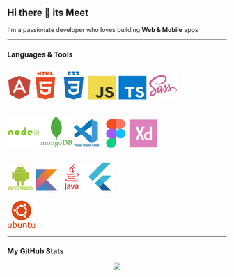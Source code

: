 ## Hi there 👋 its Meet

I'm a passionate developer who loves building **Web & Mobile** apps

---
### **Languages & Tools**

<img alt="medium" height="55px" width="55px" src="https://github.com/devicons/devicon/blob/master/icons/angularjs/angularjs-plain.svg"/><img alt="medium" height="65px" width="65px" src="https://github.com/devicons/devicon/blob/master/icons/html5/html5-plain-wordmark.svg"/><img alt="medium" height="65px" width="65px" src="https://github.com/devicons/devicon/blob/master/icons/css3/css3-plain-wordmark.svg"/><img alt="medium" height="55px" width="65px" src="https://github.com/devicons/devicon/blob/master/icons/javascript/javascript-original.svg"/> <img alt="medium" height="55px" width="65px" src="https://github.com/devicons/devicon/blob/master/icons/typescript/typescript-plain.svg"/> <img alt="medium" height="65px" width="65px" src="https://github.com/devicons/devicon/blob/master/icons/sass/sass-original.svg"
src="https://github.com/devicons/devicon/blob/master/icons/react/react-original-wordmark.svg"/>  
----
<img alt="medium" height="75px" width="75px" src="https://github.com/devicons/devicon/blob/master/icons/nodejs/nodejs-plain-wordmark.svg"/><img alt="medium" height="75px" width="75px" src="https://github.com/devicons/devicon/blob/master/icons/mongodb/mongodb-plain-wordmark.svg"/><img alt="medium" height="65px" width="65px" src="https://github.com/devicons/devicon/blob/master/icons/vscode/vscode-original-wordmark.svg"/><img alt="medium" height="65px" width="65px" src="https://github.com/devicons/devicon/blob/master/icons/figma/figma-original.svg"/><img alt="medium" height="65px" width="65px" src="https://github.com/devicons/devicon/blob/master/icons/xd/xd-plain.svg"/>
----
<img alt="medium" height="60px" width="60px" src="https://github.com/devicons/devicon/blob/master/icons/android/android-plain-wordmark.svg"/>  <img alt="medium" height="50px" width="50px" src="https://github.com/devicons/devicon/blob/master/icons/kotlin/kotlin-original.svg"/><img alt="medium" height="65px" width="65px" src="https://github.com/devicons/devicon/blob/master/icons/java/java-plain-wordmark.svg"/><img alt="medium" height="65px" width="65px" src="https://github.com/devicons/devicon/blob/master/icons/flutter/flutter-original.svg"/>
----
<img alt="medium" height="65px" width="65px" src="https://github.com/devicons/devicon/blob/master/icons/ubuntu/ubuntu-plain-wordmark.svg"/>

---
### **My GitHub Stats**

<p align="center"> <img src="https://github-readme-stats.vercel.app/api?username=pandyama&show_icons=true&theme=gotham"/>
